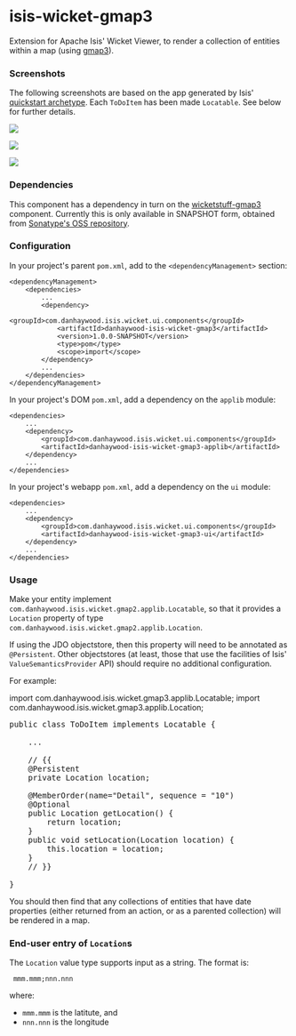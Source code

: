 isis-wicket-gmap3
=================

Extension for Apache Isis' Wicket Viewer, to render a collection of entities within a map (using [gmap3](https://developers.google.com/maps/documentation/javascript/)).  

### Screenshots

The following screenshots are based on the app generated by Isis' [quickstart archetype](http://isis.apache.org/getting-started/quickstart-archetype.html). Each `ToDoItem` has been made `Locatable`.  See below for further details.

![](https://raw.github.com/danhaywood/isis-wicket-gmap3/master/images/screenshot-1.png)

![](https://raw.github.com/danhaywood/isis-wicket-gmap3/master/images/screenshot-2.png)

![](https://raw.github.com/danhaywood/isis-wicket-gmap3/master/images/screenshot-3.png)


### Dependencies

This component has a dependency in turn on the [wicketstuff-gmap3](https://github.com/wicketstuff/core/wiki/Gmap3) component.  Currently this is only available in SNAPSHOT form, obtained from [Sonatype's OSS repository](https://oss.sonatype.org/content/repositories/snapshots).

### Configuration

In your project's parent `pom.xml`, add to the `<dependencyManagement>` section:

    <dependencyManagement>
        <dependencies>
            ...
            <dependency>
                <groupId>com.danhaywood.isis.wicket.ui.components</groupId>
                <artifactId>danhaywood-isis-wicket-gmap3</artifactId>
                <version>1.0.0-SNAPSHOT</version>
                <type>pom</type>
                <scope>import</scope>
            </dependency>
            ...
        </dependencies>
    </dependencyManagement>

In your project's DOM `pom.xml`, add a dependency on the `applib` module:

    <dependencies>
        ...
        <dependency>
            <groupId>com.danhaywood.isis.wicket.ui.components</groupId>
            <artifactId>danhaywood-isis-wicket-gmap3-applib</artifactId>
        </dependency>
        ...
    </dependencies> 

In your project's webapp `pom.xml`, add a dependency on the `ui` module:

    <dependencies>
        ...
        <dependency>
            <groupId>com.danhaywood.isis.wicket.ui.components</groupId>
            <artifactId>danhaywood-isis-wicket-gmap3-ui</artifactId>
        </dependency>
        ...
    </dependencies> 


### Usage

Make your entity implement `com.danhaywood.isis.wicket.gmap2.applib.Locatable`, so that it provides a `Location` property of type `com.danhaywood.isis.wicket.gmap2.applib.Location`.

If using the JDO objectstore, then this property will need to be annotated as `@Persistent`.  Other objectstores (at least, those that use the facilities of Isis' `ValueSemanticsProvider` API) should require no additional configuration.

For example:

import com.danhaywood.isis.wicket.gmap3.applib.Locatable;
import com.danhaywood.isis.wicket.gmap3.applib.Location;

<pre>
public class ToDoItem implements Locatable {

    ...

    // {{
    @Persistent
    private Location location;
    
    @MemberOrder(name="Detail", sequence = "10")
    @Optional
    public Location getLocation() {
        return location;
    }
    public void setLocation(Location location) {
        this.location = location;
    }
    // }}

}
</pre>

You should then find that any collections of entities that have date properties (either returned from an action, or as a parented collection) will be rendered in a map.

### End-user entry of `Location`s

The `Location` value type supports input as a string.  The format is:

     mmm.mmm;nnn.nnn

where:

* `mmm.mmm` is the latitute, and
* `nnn.nnn` is the longitude 